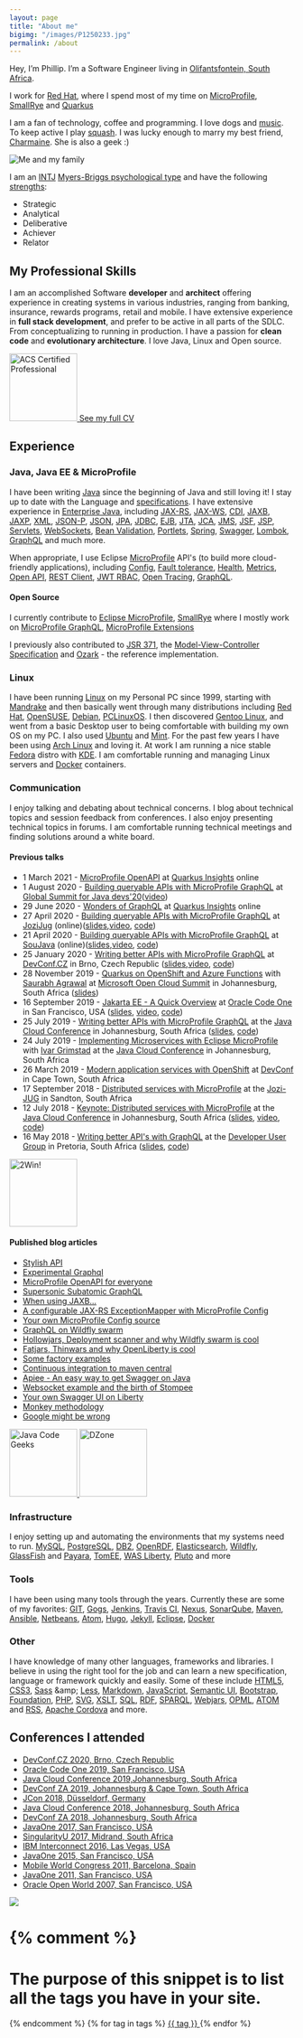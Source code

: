 ```yaml
---
layout: page
title: "About me"
bigimg: "/images/P1250233.jpg"
permalink: /about
---
```


Hey, I’m Phillip. I’m a Software Engineer living in [Olifantsfontein, South Africa](https://goo.gl/maps/Qnmztzn4CywcGXCA6).

I work for [Red Hat](https://www.redhat.com), where I spend most of my time on [MicroProfile](https://microprofile.io/), [SmallRye](https://smallrye.io/) and [Quarkus](https://quarkus.io/)

I am a fan of technology, coffee and programming. I love dogs and [music](https://www.last.fm/user/phillipkruger). To keep active I play [squash](https://en.wikipedia.org/wiki/Squash_(sport)).
I was lucky enough to marry my best friend, [Charmaine](https://www.charmaine-kruger.com). She is also a geek :) 

![Me and my family](/images/ons_gesin_2.jpg)

I am an [INTJ](https://en.wikipedia.org/wiki/INTJ) [Myers-Briggs psychological type](https://en.wikipedia.org/wiki/Myers%E2%80%93Briggs_Type_Indicator)
and have the following [strengths](https://www.gallupstrengthscenter.com/):

* Strategic
* Analytical
* Deliberative
* Achiever
* Relator

## My Professional Skills

I am an accomplished Software **developer** and **architect** offering experience in creating systems in various industries,
ranging from banking, insurance, rewards programs, retail and mobile. I have extensive experience in **full stack development**,
and prefer to be active in all parts of the SDLC. From conceptualizing to running in production.
I have a passion for **clean code** and **evolutionary architecture**. I love Java, Linux and Open source.

<a href="https://www.acs.org.au" target='_blank'>
    <img title="Certified Professional" src="/images/CP_logo_large.png" alt="ACS Certified Professional" height="120" width="120"/>
</a>

<a href='cv/cv.html' class='ui primary basic button' target='_blank'>
    <i class="fa fa-university" aria-hidden="true"></i> See my full CV
</a>

## Experience

### <i class="fa fa-code" aria-hidden="true"></i> Java, Java EE & MicroProfile

I have been writing [Java](https://en.wikipedia.org/wiki/Java_(programming_language)) since the beginning of Java and still loving it! I stay up to date with the Language and [specifications](https://en.wikipedia.org/wiki/Java_Community_Process).
I have extensive experience in [Enterprise Java](https://en.wikipedia.org/wiki/Java_Platform,_Enterprise_Edition), including
[JAX-RS](https://en.wikipedia.org/wiki/Java_API_for_RESTful_Web_Services),
[JAX-WS](https://en.wikipedia.org/wiki/Java_API_for_XML_Web_Services),
[CDI](https://www.jcp.org/en/jsr/detail?id=299),
[JAXB](https://en.wikipedia.org/wiki/Java_Architecture_for_XML_Binding),
[JAXP](https://en.wikipedia.org/wiki/Java_API_for_XML_Processing),
[XML](https://en.wikipedia.org/wiki/XML),
[JSON-P](https://www.jcp.org/en/jsr/detail?id=353),
[JSON](https://en.wikipedia.org/wiki/JSON),
[JPA](https://en.wikipedia.org/wiki/Java_Persistence_API),
[JDBC](https://en.wikipedia.org/wiki/Java_Database_Connectivity),
[EJB](https://en.wikipedia.org/wiki/Enterprise_JavaBeans),
[JTA](https://en.wikipedia.org/wiki/Java_Transaction_API),
[JCA](https://en.wikipedia.org/wiki/Java_EE_Connector_Architecture),
[JMS](https://en.wikipedia.org/wiki/Java_Message_Service),
[JSF](https://en.wikipedia.org/wiki/JavaServer_Faces),
[JSP](https://en.wikipedia.org/wiki/JavaServer_Pages),
[Servlets](https://en.wikipedia.org/wiki/Java_servlet),
[WebSockets](https://en.wikipedia.org/wiki/WebSocket),
[Bean Validation](https://en.wikipedia.org/wiki/Bean_Validation),
[Portlets](https://en.wikipedia.org/wiki/Java_Portlet_Specification),
[Spring](https://en.wikipedia.org/wiki/Spring_Framework),
[Swagger](https://en.wikipedia.org/wiki/OpenAPI_Specification),
[Lombok](https://projectlombok.org/),
[GraphQL](http://graphql.org/)
and much more.

When appropriate, I use Eclipse [MicroProfile](https://microprofile.io/) API's (to build more cloud-friendly applications), including 
[Config](https://microprofile.io/project/eclipse/microprofile-config), 
[Fault tolerance](https://microprofile.io/project/eclipse/microprofile-fault-tolerance), 
[Health](https://microprofile.io/project/eclipse/microprofile-health), 
[Metrics](https://microprofile.io/project/eclipse/microprofile-metrics), 
[Open API](https://microprofile.io/project/eclipse/microprofile-open-api), 
[REST Client](https://microprofile.io/project/eclipse/microprofile-rest-client), 
[JWT RBAC](https://microprofile.io/project/eclipse/microprofile-jwt-auth), 
[Open Tracing](https://microprofile.io/project/eclipse/microprofile-opentracing),
[GraphQL](https://microprofile.io/project/eclipse/microprofile-graphql).

#### Open Source

I currently contribute to 
[Eclipse MicroProfile](https://microprofile.io/), 
[SmallRye](https://smallrye.io/) where I mostly work on [MicroProfile GraphQL](https://github.com/eclipse/microprofile-graphql), [MicroProfile Extensions](https://www.microprofile-ext.org/)

I previously also contributed to 
 [JSR 371](https://jcp.org/en/jsr/detail?id=371), the [Model-View-Controller Specification](https://www.mvc-spec.org/) and [Ozark](https://github.com/mvc-spec/ozark) - the reference implementation.

### <i class="fa fa-linux" aria-hidden="true"></i> Linux

I have been running [Linux](https://en.wikipedia.org/wiki/Linux) on my Personal PC since 1999, starting with [Mandrake](https://en.wikipedia.org/wiki/Mandriva_Linux)
and then basically went through many distributions including [Red Hat](https://en.wikipedia.org/wiki/Red_Hat_Linux), [OpenSUSE](https://en.wikipedia.org/wiki/OpenSUSE),
[Debian](https://en.wikipedia.org/wiki/Debian), [PCLinuxOS](https://en.wikipedia.org/wiki/PCLinuxOS). I then discovered [Gentoo Linux](https://en.wikipedia.org/wiki/Gentoo_Linux),
and went from a basic Desktop user to being comfortable with building my own OS on my PC. I also used [Ubuntu](https://en.wikipedia.org/wiki/Ubuntu_(operating_system))
and [Mint](https://en.wikipedia.org/wiki/Linux_Mint). For the past few years I have been using [Arch Linux](https://en.wikipedia.org/wiki/Arch_Linux) and loving it. 
At work I am running a nice stable [Fedora](https://getfedora.org/) distro with [KDE](https://spins.fedoraproject.org/kde/).
I am comfortable running and managing Linux servers and [Docker](https://en.wikipedia.org/wiki/Docker_(software)) containers.

### <i class="fa fa-rss" aria-hidden="true"></i> Communication

I enjoy talking and debating about technical concerns. I blog about technical topics and session feedback from conferences.
I also enjoy presenting technical topics in forums. I am comfortable running technical meetings and finding solutions around a white board.

#### Previous talks

* 1 March 2021 - [MicroProfile OpenAPI](https://youtu.be/8JsnjHQM36k) at [Quarkus Insights](https://www.youtube.com/channel/UCaW8QG_QoIk_FnjLgr5eOqg) online
* 1 August 2020 - [Building queryable APIs with MicroProfile GraphQL](https://java.geekle.us/#speaker-15) at [Global Summit for Java devs'20](https://java.geekle.us)([video](https://youtu.be/vDvSXdtuAk0))
* 29 June 2020 - [Wonders of GraphQL](https://www.youtube.com/watch?v=nMti8-zIDQs) at [Quarkus Insights](https://www.youtube.com/channel/UCaW8QG_QoIk_FnjLgr5eOqg) online
* 27 April 2020 - [Building queryable APIs with MicroProfile GraphQL](https://www.meetup.com/Jozi-JUG/events/270175167) at [JoziJug](https://www.meetup.com/Jozi-JUG/) (online)([slides](https://bit.ly/mp-graphql-presentation-jozijug),[video](https://youtu.be/UqDdDYo-g-8), [code](https://github.com/phillip-kruger/graphql-example))
* 21 April 2020 - [Building queryable APIs with MicroProfile GraphQL](https://www.meetup.com/SouJava/events/269608279/) at [SouJava](https://www.meetup.com/SouJava/) (online)([slides](http://bit.ly/mp-graphql-presentation-soujava),[video](https://youtu.be/OOnpUeblVPM), [code](https://github.com/phillip-kruger/graphql-example))
* 25 January 2020 - [Writing better APIs with MicroProfile GraphQL](https://devconfcz2020a.sched.com/event/YOmv/writing-better-apis-with-microprofile-graphql) at [DevConf.CZ](https://www.devconf.info/cz/) in Brno, Czech Republic ([slides](http://bit.ly/mp-graphql-presentation-2020),[video](https://www.youtube.com/watch?v=lA0L7iB-GV8), [code](https://github.com/phillip-kruger/graphql-example))
* 28 November 2019 - [Quarkus on OpenShift and Azure Functions](https://www.microsoftevents.com/profile/form/index.cfm?PKformID=0x8561667abcd) with [Saurabh Agrawal](https://twitter.com/saurabhcode) at [Microsoft Open Cloud Summit](https://www.microsoftevents.com/profile/form/index.cfm?PKformID=0x8561667abcd) in Johannesburg, South Africa ([slides](https://docs.google.com/presentation/d/1uLwFOLSJon1tmuwcsDhEw6ZGVWbn-E_XjzTmBTBFix0/edit?usp=sharing))
* 16 September 2019 - [Jakarta EE - A Quick Overview](https://events.rainfocus.com/widget/oracle/oow19/catalogcodeone19?search.codeonetracks=15560568230440096ZiK) at [Oracle Code One](https://www.oracle.com/code-one/) in San Francisco, USA ([slides](http://bit.ly/jakartaee-slides), [video](https://www.youtube.com/watch?v=FL0JNVK2Ig8), [code](https://github.com/phillip-kruger/jello))
* 25 July 2019 - [Writing better APIs with MicroProfile GraphQL](http://j-sa.co/schedule-java/) at the [Java Cloud Conference](http://j-sa.co) in Johannesburg, South Africa ([slides](http://bit.ly/mp-graphql-presentation), [code](http://bit.ly/mp-graphql-example))
* 24 July 2019 - [Implementing Microservices with Eclipse MicroProfile](http://j-sa.co/schedule-java/) with [Ivar Grimstad](https://twitter.com/ivar_grimstad) at the [Java Cloud Conference](http://j-sa.co) in Johannesburg, South Africa
* 26 March 2019 - [Modern application services with OpenShift](https://www.devconf.co.za/#profile-PhillipKruger2019cpt) at [DevConf](https://www.devconf.co.za/) in Cape Town, South Africa
* 17 September 2018 - [Distributed services with MicroProfile](https://www.meetup.com/Jozi-JUG/events/253979187/) at the [Jozi-JUG](https://www.meetup.com/Jozi-JUG/) in Sandton, South Africa
* 12 July 2018 - [Keynote: Distributed services with MicroProfile](http://j-sa.co/archived/2018/) at the [Java Cloud Conference](http://j-sa.co) in Johannesburg, South Africa ([slides](http://bit.ly/mp-presentation), [video](http://bit.ly/mp-youtube-video), [code](http://bit.ly/mp-sourcecode))
* 16 May 2018 - [Writing better API's with GraphQL](https://www.meetup.com/DeveloperUG/events/kvpqnpyxhbvb) at the [Developer User Group](https://www.meetup.com/DeveloperUG/) in Pretoria, South Africa ([slides](http://bit.ly/gql-presentation), [code](http://bit.ly/gql-sourcecode))

<a href="https://2winglobal.com">
    <img title="2Win!" src="https://api.accredible.com/v1/frontend/credential_website_embed_image/badge/13052305" alt="2Win!" height="120" width="120"/>
</a>

#### Published blog articles

* [Stylish API](https://quarkus.io/blog/stylish-api/)
* [Experimental Graphql](https://quarkus.io/blog/experimental_graphql/)
* [MicroProfile OpenAPI for everyone](https://quarkus.io/blog/openapi-for-everyone/)
* [Supersonic Subatomic GraphQL](https://quarkus.io/blog/supersonic-subatomic-graphql/)
* [When using JAXB...](https://www.javacodegeeks.com/2019/05/using-jaxb.html)
* [A configurable JAX-RS ExceptionMapper with MicroProfile Config](https://www.javacodegeeks.com/2018/08/jax-rs-exceptionmapper-config.html)
* [Your own MicroProfile Config source](https://www.javacodegeeks.com/2018/08/microprofile-config-source.html)
* [GraphQL on Wildfly swarm](https://www.javacodegeeks.com/2018/05/graphql-on-wildfly-swarm.html)
* [Hollowjars, Deployment scanner and why Wildfly swarm is cool](https://www.javacodegeeks.com/2018/01/hollowjars-deployment-scanner-wildfly-swarm-cool.html)
* [Fatjars, Thinwars and why OpenLiberty is cool](https://www.javacodegeeks.com/2017/12/fatjars-thinwars-openliberty-cool.html)
* [Some factory examples](https://www.javacodegeeks.com/2017/12/some-factory-examples.html)
* [Continuous integration to maven central](https://dzone.com/articles/continuous-integration-to-maven-central-for-free)
* [Apiee - An easy way to get Swagger on Java](https://dzone.com/articles/apiee-an-easy-way-to-get-swagger-on-java-ee)
* [Websocket example and the birth of Stompee](https://dzone.com/articles/websockets-example-and-the-birth-of-stompee)
* [Your own Swagger UI on Liberty](https://dzone.com/articles/your-own-swagger-ui-on-liberty)
* [Monkey methodology](https://dzone.com/articles/monkey-methodology)
* [Google might be wrong](https://memeburn.com/2012/11/why-google-might-just-be-wrong-about-responsive-design-in-africa/)

<a href="https://www.javacodegeeks.com/">
    <img title="Java Code Geeks" src="https://cdn.javacodegeeks.com/wp-content/uploads/2012/12/JavaCodeGeek_Badge.png" alt="Java Code Geeks" height="120" width="120"/>
</a>
<a href="https://dzone.com/">
    <img title="DZone" src="https://dzone.com/themes/dz20/images/dz-logo-v.svg" alt="DZone" height="120" width="120"/>
</a>

### <i class="fa fa-database" aria-hidden="true"></i> Infrastructure

I enjoy setting up and automating the environments that my systems need to run.
[MySQL](https://en.wikipedia.org/wiki/MySQL),
[PostgreSQL](https://en.wikipedia.org/wiki/PostgreSQL),
[DB2](https://en.wikipedia.org/wiki/IBM_DB2),
[OpenRDF](https://en.wikipedia.org/wiki/Sesame_(framework)),
[Elasticsearch](https://en.wikipedia.org/wiki/Elasticsearch),
[Wildfly](https://en.wikipedia.org/wiki/WildFly),
[GlassFish](https://en.wikipedia.org/wiki/GlassFish) and
[Payara](http://www.payara.fish/),
[TomEE](https://en.wikipedia.org/wiki/Apache_TomEE),
[WAS Liberty](https://en.wikipedia.org/wiki/IBM_WebSphere_Application_Server),
[Pluto](https://portals.apache.org/pluto/) and more

### <i class="fa fa-code-fork" aria-hidden="true"></i> Tools

I have been using many tools through the years. Currently these are some of my favorites:
[GIT](https://en.wikipedia.org/wiki/Git),
[Gogs](https://gogs.io/),
[Jenkins](https://en.wikipedia.org/wiki/Jenkins_(software)),
[Travis CI](https://travis-ci.org/),
[Nexus](https://www.sonatype.com/download-oss-sonatype),
[SonarQube](https://www.sonarqube.org/),
[Maven](https://en.wikipedia.org/wiki/Apache_Maven),
[Ansible](https://en.wikipedia.org/wiki/Ansible_(software)),
[Netbeans](https://en.wikipedia.org/wiki/NetBeans),
[Atom](https://atom.io/),
[Hugo](https://gohugo.io/),
[Jekyll](https://jekyllrb.com/),
[Eclipse](https://www.eclipse.org/),
[Docker](https://en.wikipedia.org/wiki/Docker_(software))

### <i class="fa fa-html5" aria-hidden="true"></i> Other

I have knowledge of many other languages, frameworks and libraries. I believe in using the right tool for the job and can learn a new specification, language or framework quickly and easily.
Some of these include
[HTML5](https://en.wikipedia.org/wiki/HTML5),
[CSS3](https://en.wikipedia.org/wiki/Cascading_Style_Sheets),
[Sass](https://en.wikipedia.org/wiki/Sass_(stylesheet_language)) &amp;
[Less](https://en.wikipedia.org/wiki/Less_(stylesheet_language)),
[Markdown](https://en.wikipedia.org/wiki/Markdown),
[JavaScript](https://en.wikipedia.org/wiki/JavaScript),
[Semantic UI](https://semantic-ui.com/),
[Bootstrap](http://getbootstrap.com/),
[Foundation](http://foundation.zurb.com/),
[PHP](https://en.wikipedia.org/wiki/PHP),
[SVG](https://en.wikipedia.org/wiki/Scalable_Vector_Graphics),
[XSLT](https://en.wikipedia.org/wiki/XSLT),
[SQL](https://en.wikipedia.org/wiki/SQL),
[RDF](https://en.wikipedia.org/wiki/Resource_Description_Framework),
[SPARQL](https://en.wikipedia.org/wiki/SPARQL),
[Webjars](http://www.webjars.org/),
[OPML](https://en.wikipedia.org/wiki/OPML),
[ATOM](https://en.wikipedia.org/wiki/Atom_(standard)) and
[RSS](https://en.wikipedia.org/wiki/RSS),
[Apache Cordova](https://en.wikipedia.org/wiki/Apache_Cordova)
and more.

## Conferences I attended

* [DevConf.CZ 2020, Brno, Czech Republic](https://www.devconf.info/cz/)
* [Oracle Code One 2019, San Francisco, USA](https://www.oracle.com/code-one/)
* [Java Cloud Conference 2019,Johannesburg, South Africa](http://j-sa.co/)
* [DevConf ZA 2019, Johannesburg & Cape Town, South Africa](https://www.devconf.co.za/)
* [JCon 2018, Düsseldorf, Germany](http://jcon.one/en/)
* [Java Cloud Conference 2018, Johannesburg, South Africa](http://j-sa.co/)
* [DevConf ZA 2018, Johannesburg, South Africa](https://www.devconf.co.za/)
* [JavaOne 2017, San Francisco, USA](https://www.oracle.com/javaone/index.html)
* [SingularityU 2017, Midrand, South Africa](https://singularityusouthafricasummit.org/)
* [IBM Interconnect 2016, Las Vegas, USA](https://www.ibm.com/cloud-computing/us/en/interconnect/)
* [JavaOne 2015, San Francisco, USA](https://www.oracle.com/javaone/index.html)
* [Mobile World Congress 2011, Barcelona, Spain](https://www.mobileworldcongress.com/)
* [JavaOne 2011, San Francisco, USA](https://www.oracle.com/javaone/index.html)
* [Oracle Open World 2007, San Francisco, USA](https://www.oracle.com/openworld/index.html)

![](/images/P1250242.jpg)

{% comment %}
=======================
The purpose of this snippet is to list all the tags you have in your site.
=======================
{% endcomment %}
{% for tag in tags %}
	<a href="#{{ tag | slugify }}"> {{ tag }} </a>
{% endfor %}
